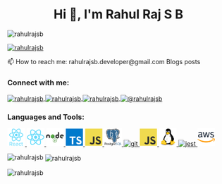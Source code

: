 <h1 align="center">Hi 👋, I'm Rahul Raj S B</h1> <p align="left"> <img src="https://komarev.com/ghpvc/?username=rahulrajsb&label=Profile%20views&color=0e75b6&style=flat" alt="rahulrajsb" /> </p> <p align="left"> <a href="https://twitter.com/rahulrajsb" target="blank"> <img src="https://img.shields.io/twitter/follow/rahulrajsb?logo=twitter&style=for-the-badge" alt="rahulrajsb" /> </a> </p>
📫 How to reach me: rahulrajsb.developer@gmail.com
Blogs posts
<!-- BLOG-POST-LIST:START --> <!-- BLOG-POST-LIST:END --> <h3 align="left">Connect with me:</h3> <p align="left"> <a href="https://twitter.com/rahulrajsb" target="blank"> <img align="center" src="https://raw.githubusercontent.com/rahuldkjain/github-profile-readme-generator/master/src/images/icons/Social/twitter.svg" alt="rahulrajsb" height="30" width="40" /> </a> <a href="https://linkedin.com/in/rahulrajsb" target="blank"> <img align="center" src="https://raw.githubusercontent.com/rahuldkjain/github-profile-readme-generator/master/src/images/icons/Social/linked-in-alt.svg" alt="rahulrajsb" height="30" width="40" /> </a> <a href="https://instagram.com/rahulrajsb" target="blank"> <img align="center" src="https://raw.githubusercontent.com/rahuldkjain/github-profile-readme-generator/master/src/images/icons/Social/instagram.svg" alt="rahulrajsb" height="30" width="40" /> </a> <a href="https://medium.com/@rahulrajsb" target="blank"> <img align="center" src="https://raw.githubusercontent.com/rahuldkjain/github-profile-readme-generator/master/src/images/icons/Social/medium.svg" alt="@rahulrajsb" height="30" width="40" /> </a> </p> <h3 align="left">Languages and Tools:</h3> <p align="left"> <a href="https://reactjs.org/" target="_blank" rel="noreferrer"> <img src="https://raw.githubusercontent.com/devicons/devicon/master/icons/react/react-original-wordmark.svg" alt="react" width="40" height="40"/> </a> <a href="https://reactnative.dev/" target="_blank" rel="noreferrer"> <img src="https://raw.githubusercontent.com/devicons/devicon/master/icons/react/react-original.svg" alt="react-native" width="40" height="40"/> </a> <a href="https://nodejs.org" target="_blank" rel="noreferrer"> <img src="https://raw.githubusercontent.com/devicons/devicon/master/icons/nodejs/nodejs-original-wordmark.svg" alt="nodejs" width="40" height="40"/> </a> <a href="https://www.typescriptlang.org/" target="_blank" rel="noreferrer"> <img src="https://raw.githubusercontent.com/devicons/devicon/master/icons/typescript/typescript-original.svg" alt="typescript" width="40" height="40"/> </a> <a href="https://www.javascript.com/" target="_blank" rel="noreferrer"> <img src="https://raw.githubusercontent.com/devicons/devicon/master/icons/javascript/javascript-original.svg" alt="javascript" width="40" height="40"/> </a> <a href="https://www.postgresql.org" target="_blank" rel="noreferrer"> <img src="https://raw.githubusercontent.com/devicons/devicon/master/icons/postgresql/postgresql-original-wordmark.svg" alt="postgresql" width="40" height="40"/> </a> <a href="https://git-scm.com/" target="_blank" rel="noreferrer"> <img src="https://www.vectorlogo.zone/logos/git-scm/git-scm-icon.svg" alt="git" width="40" height="40"/> </a> <a href="https://developer.mozilla.org/en-US/docs/Web/JavaScript" target="_blank" rel="noreferrer"> <img src="https://raw.githubusercontent.com/devicons/devicon/master/icons/javascript/javascript-original.svg" alt="javascript" width="40" height="40"/> </a> <a href="https://www.linux.org/" target="_blank" rel="noreferrer"> <img src="https://raw.githubusercontent.com/devicons/devicon/master/icons/linux/linux-original.svg" alt="linux" width="40" height="40"/> </a> <a href="https://jestjs.io" target="_blank" rel="noreferrer"> <img src="https://www.vectorlogo.zone/logos/jestjsio/jestjsio-icon.svg" alt="jest" width="40" height="40"/> </a> <a href="https://aws.amazon.com" target="_blank" rel="noreferrer"> <img src="https://raw.githubusercontent.com/devicons/devicon/master/icons/amazonwebservices/amazonwebservices-original-wordmark.svg" alt="aws" width="40" height="40"/> </a> </p> <p><img align="left" src="https://github-readme-stats.vercel.app/api/top-langs?username=rahulrajsb&show_icons=true&locale=en&layout=compact" alt="rahulrajsb" /></p> <p>&nbsp;<img align="center" src="https://github-readme-stats.vercel.app/api?username=rahulrajsb&show_icons=true&locale=en" alt="rahulrajsb" /></p> <p><img align="center" src="https://github-readme-streak-stats.herokuapp.com/?user=rahulrajsb&" alt="rahulrajsb" /></p>
